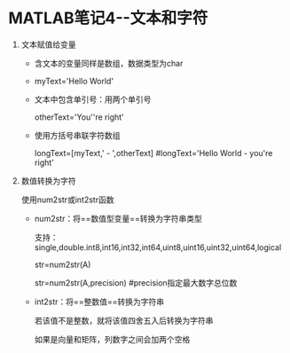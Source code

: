 # MATLAB笔记4--文本和字符

1. 文本赋值给变量

   + 含文本的变量同样是数组，数据类型为char

   + myText='Hello World'

   + 文本中包含单引号：用两个单引号

     otherText='You''re right'

   + 使用方括号串联字符数组

     longText=[myText,' - ',otherText]       #longText='Hello World - you're right'

2. 数值转换为字符

   使用num2str或int2str函数

   + num2str：将==数值型变量==转换为字符串类型

     支持：single,double.int8,int16,int32,int64,uint8,uint16,uint32,uint64,logical

     str=num2str(A)

     str=num2str(A,precision)    #precision指定最大数字总位数

   + int2str：将==整数值==转换为字符串

     若该值不是整数，就将该值四舍五入后转换为字符串

     如果是向量和矩阵，列数字之间会加两个空格


